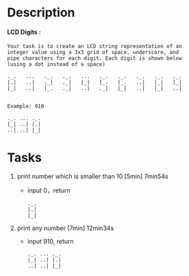 # Description

#### LCD Digits :

```
Your task is to create an LCD string representation of an
integer value using a 3x3 grid of space, underscore, and
pipe characters for each digit. Each digit is shown below
(using a dot instead of a space)

._.   ...   ._.   ._.   ...   ._.   ._.   ._.   ._.   ._.
|.|   ..|   ._|   ._|   |_|   |_.   |_.   ..|   |_|   |_|
|_|   ..|   |_.   ._|   ..|   ._|   |_|   ..|   |_|   ..|


Example: 910

._. ... ._.
|_| ..| |.|
..| ..| |_|
```

# Tasks

1. print number which is smaller than 10 [5min] 7min54s

   - input 0，return 

     ```
     ._.  
     |.|   
     |_|   
     ```

2. print any number [7min] 12min34s

   - input 910, return 

     ```
     ._. ... ._.
     |_| ..| |.|
     ..| ..| |_|
     ```